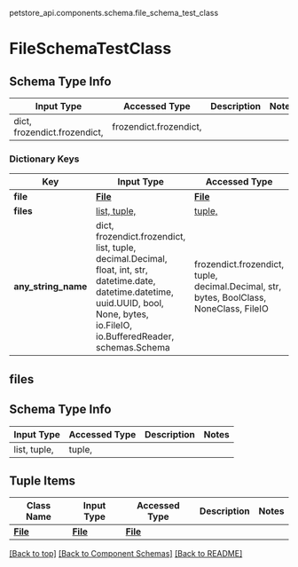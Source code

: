 <a name="top"></a>
petstore_api.components.schema.file_schema_test_class
# FileSchemaTestClass

## Schema Type Info
Input Type | Accessed Type | Description | Notes
------------ | ------------- | ------------- | -------------
dict, frozendict.frozendict,  | frozendict.frozendict,  |  |

### Dictionary Keys
Key | Input Type | Accessed Type | Description | Notes
------------ | ------------- | ------------- | ------------- | -------------
**file** | [**File**](file.File.md) | [**File**](file.File.md) |  | [optional]
**files** | [list, tuple, ](#files) | [tuple, ](#files) |  | [optional]
**any_string_name** | dict, frozendict.frozendict, list, tuple, decimal.Decimal, float, int, str, datetime.date, datetime.datetime, uuid.UUID, bool, None, bytes, io.FileIO, io.BufferedReader, schemas.Schema | frozendict.frozendict, tuple, decimal.Decimal, str, bytes, BoolClass, NoneClass, FileIO | any string name can be used but the value must be the correct type | [optional]

## files

## Schema Type Info
Input Type | Accessed Type | Description | Notes
------------ | ------------- | ------------- | -------------
list, tuple,  | tuple,  |  |

## Tuple Items
Class Name | Input Type | Accessed Type | Description | Notes
------------- | ------------- | ------------- | ------------- | -------------
[**File**](file.File.md) | [**File**](file.File.md) | [**File**](file.File.md) |  |

[[Back to top]](#top) [[Back to Component Schemas]](../../../README.md#Component-Schemas) [[Back to README]](../../../README.md)
